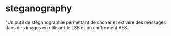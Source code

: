 # steganography
"Un outil de stéganographie permettant de cacher et extraire des messages dans des images en utilisant le LSB et un chiffrement AES.
